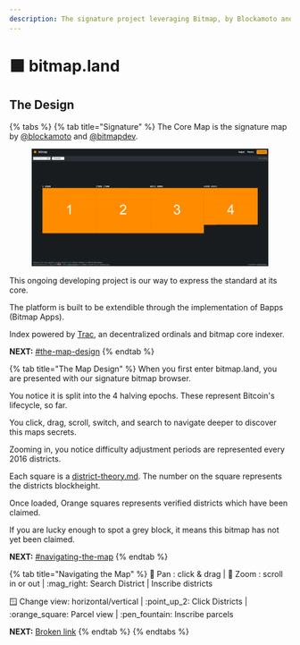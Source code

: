 ```yaml
---
description: The signature project leveraging Bitmap, by Blockamoto and Bitmapdev.
---
```


# 🟧 bitmap.land

## The Design

{% tabs %}
{% tab title="Signature" %}
The Core Map is the signature map by [@blockamoto](https://twitter.com/blockamoto) and [@bitmapdev](https://twitter.com/bitmapdev).

<figure><img src="../../.gitbook/assets/bitmapland.png" alt=""><figcaption></figcaption></figure>

This ongoing developing project is our way to express the standard at its core.

The platform is built to be extendible through the implementation of Bapps (Bitmap Apps).

Index powered by [Trac](https://trac.network/), an decentralized ordinals and bitmap core indexer.

**NEXT:** [#the-map-design](./#the-map-design "mention")
{% endtab %}

{% tab title="The Map Design" %}
When you first enter bitmap.land, you are presented with our signature bitmap browser.

You notice it is split into the 4 halving epochs. These represent Bitcoin's lifecycle, so far.

You click, drag, scroll, switch, and search to navigate deeper to discover this maps secrets.

Zooming in, you notice difficulty adjustment periods are represented every 2016 districts.

Each square is a [district-theory.md](../../theory/district-theory.md "mention"). The number on the square represents the districts blockheight.

Once loaded, Orange squares represents verified districts which have been claimed.

If you are lucky enough to spot a grey block, it means this bitmap has not yet been claimed.

**NEXT:** [#navigating-the-map](./#navigating-the-map "mention")
{% endtab %}

{% tab title="Navigating the Map" %}
🤚 Pan : click & drag | :telescope: Zoom : scroll in or out | :mag\_right: Search District | Inscribe districts

:window: Change view: horizontal/vertical | :point\_up\_2: Click Districts | :orange\_square: Parcel view | :pen\_fountain: Inscribe parcels

**NEXT:** [Broken link](broken-reference "mention")
{% endtab %}
{% endtabs %}

